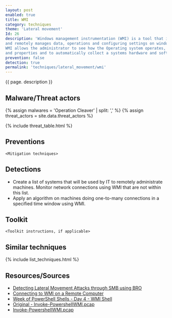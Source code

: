 ```yaml
---
layout: post
enabled: true
title: WMI
category: techniques
theme: 'Lateral movement'
Id: 26
description: 'Windows management instrumentation (WMI) is a tool that is implemented as service to locally
and remotely manages data, operations and configuring settings on windows operating systems.
WMI allows the administrator to see how the Operating system operates, what are its configurations
and properties and to automatically collect a systems hardware and software data.'
prevention: false
detection: true
permalink: 'techniques/lateral_movement/wmi'
---
```

{{ page. description }}



## Malware/Threat actors

{% assign malwares = 'Operation Cleaver' | split: ',' %}
{% assign threat_actors = site.data.threat_actors %}

{% include threat_table.html %}

## Preventions

`<Mitigation techniques>`

## Detections

* Create a list of systems that will be used by IT to remotely administrate machines. Monitor network connections using WMI that are not within this list.
* Apply an algorithm on machines doing one-to-many connections in a specified time window using WMI.

## Toolkit

`<Toolkit instructions, if applicable>`

## Similar techniques

{% include list_techniques.html %}


## Resources/Sources

* [Detecting Lateral Movement Attacks through SMB using BRO](https://essay.utwente.nl/71415/1/Ullah_MA_EWI.pdf)
* [Connecting to WMI on a Remote Computer](https://docs.microsoft.com/en-us/windows/desktop/wmisdk/connecting-to-wmi-on-a-remote-computer)
* [Week of PowerShell Shells - Day 4 - WMI Shell](http://www.labofapenetrationtester.com/2015/05/week-of-powershell-shells-day-4.html)
* [Original - Invoke-PowershellWMI.pcap](https://drive.google.com/drive/folders/0B-Hsu8q12kG3fnBMWlhFQ2VqaDFLM3BheVpyOFdrUExKcGRLbjExcURfMHBaSkNCanFiQWM)
* [Invoke-PowershellWMI.pcap](https://drive.google.com/file/d/1T1ZZgZzpaHzlW6o93_4hWr5XVaPqioUB/view?usp=sharing)